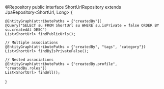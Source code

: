 @Repository
public interface ShortUrlRepository extends JpaRepository<ShortUrl, Long> {

    @EntityGraph(attributePaths = {"createdBy"})
    @Query("SELECT su FROM ShortUrl su WHERE su.isPrivate = false ORDER BY su.createdAt DESC")
    List<ShortUrl> findPublicUrls();
    
    // Multiple associations
    @EntityGraph(attributePaths = {"createdBy", "tags", "category"})
    List<ShortUrl> findByIsPrivateFalse();
    
    // Nested associations
    @EntityGraph(attributePaths = {"createdBy.profile", "createdBy.roles"})
    List<ShortUrl> findAll();
}